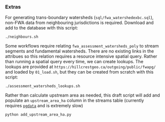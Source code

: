### Extras

For generating trans-boundary watersheds (`sql/fwa_watershedexbc.sql`), non-FWA data from neighbouring jurisdictions is required. Download and add to the database with this script:

    ./neighbours.sh

Some workflows require relating `fwa_assessment_watersheds_poly` to stream segments and fundamental watersheds. There are no existing links in the attribues so this relation requires a resource intensive spatial query.  Rather than running a spatial query every time, we can create lookups. The lookups are provided at `https://hillcrestgeo.ca/outgoing/public/fwapg/` and loaded by `01_load.sh`, but they can be created from scratch with this script:

    ./assessment_watersheds_lookups.sh

Rather than calculate upstream area as needed, this draft script will add and populate an `upstream_area_ha` column in the streams table (currently requires [`pgdata`](https://github.com/smnorris/pgdata) and is extremely slow)

    python add_upstream_area_ha.py